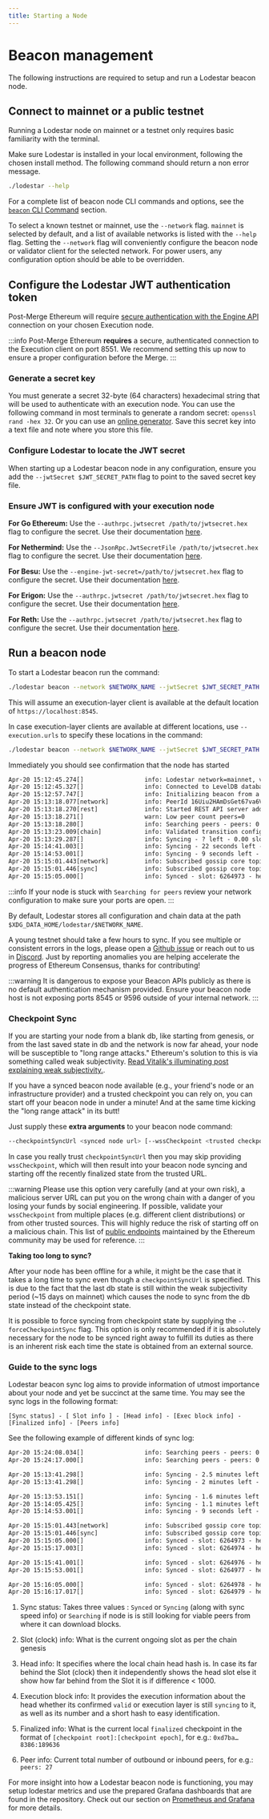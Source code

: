 ```yaml
---
title: Starting a Node
---
```


# Beacon management

The following instructions are required to setup and run a Lodestar beacon node.

## Connect to mainnet or a public testnet

Running a Lodestar node on mainnet or a testnet only requires basic familiarity with the terminal.

Make sure Lodestar is installed in your local environment, following the chosen install method. The following command should return a non error message.

```bash
./lodestar --help
```

For a complete list of beacon node CLI commands and options, see the [`beacon` CLI Command](../beacon-management/beacon-cli.md) section.

To select a known testnet or mainnet, use the `--network` flag. `mainnet` is selected by default, and a list of available networks is listed with the `--help` flag. Setting the `--network` flag will conveniently configure the beacon node or validator client for the selected network. For power users, any configuration option should be able to be overridden.

## Configure the Lodestar JWT authentication token

Post-Merge Ethereum will require [secure authentication with the Engine API](https://github.com/ethereum/execution-apis/blob/main/src/engine/authentication.md) connection on your chosen Execution node.

:::info
Post-Merge Ethereum **requires** a secure, authenticated connection to the Execution client on port 8551. We recommend setting this up now to ensure a proper configuration before the Merge.
:::

### Generate a secret key

You must generate a secret 32-byte (64 characters) hexadecimal string that will be used to authenticate with an execution node. You can use the following command in most terminals to generate a random secret: `openssl rand -hex 32`. Or you can use an [online generator](https://codebeautify.org/generate-random-hexadecimal-numbers). Save this secret key into a text file and note where you store this file.

### Configure Lodestar to locate the JWT secret

When starting up a Lodestar beacon node in any configuration, ensure you add the `--jwtSecret $JWT_SECRET_PATH` flag to point to the saved secret key file.

### Ensure JWT is configured with your execution node

**For Go Ethereum:**
Use the `--authrpc.jwtsecret /path/to/jwtsecret.hex` flag to configure the secret. Use their documentation [here](https://geth.ethereum.org/docs/getting-started#start-geth).

**For Nethermind:**
Use the `--JsonRpc.JwtSecretFile /path/to/jwtsecret.hex` flag to configure the secret. Use their documentation [here](https://docs.nethermind.io/get-started/consensus-clients/#configuring-json-rpc-interface).

**For Besu:**
Use the `--engine-jwt-secret=/path/to/jwtsecret.hex` flag to configure the secret. Use their documentation [here](https://besu.hyperledger.org/public-networks/how-to/use-besu-api/authenticate#2-create-the-jwt).

**For Erigon:**
Use the `--authrpc.jwtsecret /path/to/jwtsecret.hex` flag to configure the secret. Use their documentation [here](https://github.com/ledgerwatch/erigon?tab=readme-ov-file#beacon-chain-consensus-layer).

**For Reth:**
Use the `--authrpc.jwtsecret /path/to/jwtsecret.hex` flag to configure the secret. Use their documentation [here](https://reth.rs/run/mainnet.html?highlight=jwt#running-the-reth-node).

## Run a beacon node

To start a Lodestar beacon run the command:

```bash
./lodestar beacon --network $NETWORK_NAME --jwtSecret $JWT_SECRET_PATH
```

This will assume an execution-layer client is available at the default
location of `https://localhost:8545`.

In case execution-layer clients are available at different locations, use `--execution.urls` to specify these locations in the command:

```bash
./lodestar beacon --network $NETWORK_NAME --jwtSecret $JWT_SECRET_PATH --execution.urls $EL_URL1 $EL_URL2
```

Immediately you should see confirmation that the node has started

```txt
Apr-20 15:12:45.274[]                 info: Lodestar network=mainnet, version=v1.7.2, commit=
Apr-20 15:12:45.327[]                 info: Connected to LevelDB database path=/data/mt1/chain-db
Apr-20 15:12:57.747[]                 info: Initializing beacon from a valid db state slot=6264480, epoch=195765, stateRoot=0x8133cd4d0be59c3e94405f902fe0ad68ffaa5013b525dddb6285b91ad79716f6, isWithinWeakSubjectivityPeriod=true
Apr-20 15:13:18.077[network]          info: PeerId 16Uiu2HAmDsGet67va6VCnaW2Tu1Ae2yujiDMnmURMMWNvssER7ZQ, Multiaddrs /ip4/127.0.0.1/tcp/9000/p2p/16Uiu2HAmDsGet67va6VCnaW2Tu1Ae2yujiDMnmURMMWNvssER7ZQ,/ip4/10.244.0.199/tcp/9000/p2p/16Uiu2HAmDsGet67va6VCnaW2Tu1Ae2yujiDMnmURMMWNvssER7ZQ
Apr-20 15:13:18.270[rest]             info: Started REST API server address=http://127.0.0.1:9596
Apr-20 15:13:18.271[]                 warn: Low peer count peers=0
Apr-20 15:13:18.280[]                 info: Searching peers - peers: 0 - slot: 6264964 - head: (slot - 484) 0x7ee6…2a15 - exec-block: syncing(17088043 0x9442…) - finalized: 0xe359…4d7e:195763
Apr-20 15:13:23.009[chain]            info: Validated transition configuration with execution client terminalTotalDifficulty=0xc70d808a128d7380000, terminalBlockHash=0x0000000000000000000000000000000000000000000000000000000000000000, terminalBlockNumber=0x0
Apr-20 15:13:29.287[]                 info: Syncing - ? left - 0.00 slots/s - slot: 6264965 - head: (slot - 485) 0x7ee6…2a15 - exec-block: syncing(17088043 0x9442…) - finalized: 0xe359…4d7e:195763 - peers: 1
Apr-20 15:14:41.003[]                 info: Syncing - 22 seconds left - 4.92 slots/s - slot: 6264971 - head: (slot - 108) 0xd15f…b605 - exec-block: valid(17088414 0x3dba…) - finalized: 0x70fd…5157:195775 - peers: 4
Apr-20 15:14:53.001[]                 info: Syncing - 9 seconds left - 5.00 slots/s - slot: 6264972 - head: (slot - 45) 0x44e4…20a4 - exec-block: valid(17088475 0xca61…) - finalized: 0x9cbd…ba83:195776 - peers: 8
Apr-20 15:15:01.443[network]          info: Subscribed gossip core topics
Apr-20 15:15:01.446[sync]             info: Subscribed gossip core topics
Apr-20 15:15:05.000[]                 info: Synced - slot: 6264973 - head: 0x90ea…c655 - exec-block: valid(17088521 0xca9b…) - finalized: 0x6981…682f:195778 - peers: 6
```

:::info
If your node is stuck with `Searching for peers` review your network configuration to make sure your ports are open.
:::

By default, Lodestar stores all configuration and chain data at the path `$XDG_DATA_HOME/lodestar/$NETWORK_NAME`.

A young testnet should take a few hours to sync. If you see multiple or consistent errors in the logs, please open a [Github issue](https://github.com/ChainSafe/lodestar/issues/new/choose) or reach out to us in [Discord](https://discord.gg/yjyvFRP). Just by reporting anomalies you are helping accelerate the progress of Ethereum Consensus, thanks for contributing!

:::warning
It is dangerous to expose your Beacon APIs publicly as there is no default authentication mechanism provided. Ensure your beacon node host is not exposing ports 8545 or 9596 outside of your internal network.
:::

### Checkpoint Sync

If you are starting your node from a blank db, like starting from genesis, or from the last saved state in db and the network is now far ahead, your node will be susceptible to "long range attacks." Ethereum's solution to this is via something called weak subjectivity. [Read Vitalik's illuminating post explaining weak subjectivity.](https://blog.ethereum.org/2014/11/25/proof-stake-learned-love-weak-subjectivity/).

If you have a synced beacon node available (e.g., your friend's node or an infrastructure provider) and a trusted checkpoint you can rely on, you can start off your beacon node in under a minute! And at the same time kicking the "long range attack" in its butt!

Just supply these **extra arguments** to your beacon node command:

```bash
--checkpointSyncUrl <synced node url> [--wssCheckpoint <trusted checkpoint in root:epoch format>]
```

In case you really trust `checkpointSyncUrl` then you may skip providing `wssCheckpoint`, which will then result into your beacon node syncing and starting off the recently finalized state from the trusted URL.

:::warning
Please use this option very carefully (and at your own risk), a malicious server URL can put you on the wrong chain with a danger of you losing your funds by social engineering.
If possible, validate your `wssCheckpoint` from multiple places (e.g. different client distributions) or from other trusted sources. This will highly reduce the risk of starting off on a malicious chain.
This list of [public endpoints](https://eth-clients.github.io/checkpoint-sync-endpoints/) maintained by the Ethereum community may be used for reference.
:::

**Taking too long to sync?**

After your node has been offline for a while, it might be the case that it takes a long time to sync even though a `checkpointSyncUrl` is specified.
This is due to the fact that the last db state is still within the weak subjectivity period (~15 days on mainnet) which causes the node
to sync from the db state instead of the checkpoint state.

It is possible to force syncing from checkpoint state by supplying the `--forceCheckpointSync` flag. This option is only recommended if it is absolutely
necessary for the node to be synced right away to fulfill its duties as there is an inherent risk each time the state is obtained from an external source.

### Guide to the sync logs

Lodestar beacon sync log aims to provide information of utmost importance about your node and yet be succinct at the same time. You may see the sync logs in the following format:

`[Sync status] - [ Slot info ] - [Head info] - [Exec block info] - [Finalized info] - [Peers info]`

See the following example of different kinds of sync log:

```txt
Apr-20 15:24:08.034[]                 info: Searching peers - peers: 0 - slot: 6265018 - head: 6264018 0xed93…7b0a - exec-block: syncing(17088476 0x9649…) - finalized: 0xbf30…7e7c:195777
Apr-20 15:24:17.000[]                 info: Searching peers - peers: 0 - slot: 6265019 - head: 6264018 0xed93…7b0a - exec-block: syncing(17088476 0x9649…) - finalized: 0xbf30…7e7c:195777
```

```txt
Apr-20 15:13:41.298[]                 info: Syncing - 2.5 minutes left - 2.78 slots/s - slot: 6264966 - head: 6262966 0x5cec…f5b8 - exec-block: valid(17088105 0x6f74…) - finalized: 0x5cc0…3874:195764 - peers: 1
Apr-20 15:13:41.298[]                 info: Syncing - 2 minutes left - 2.78 slots/s - slot: 6264967 - head: 6263965 0x5cec…f5b8 - exec-block: valid(17088105 0x6f74…) - finalized: 0x5cc0…3874:195764 - peers: 1
```

```txt
Apr-20 15:13:53.151[]                 info: Syncing - 1.6 minutes left - 3.82 slots/s - slot: 6264967 - head: (slot -360) 0xe0cf…9f3c - exec-block: valid(17088167 0x2d6a…) - finalized: 0x8f3f…2f81:195766 - peers: 5
Apr-20 15:14:05.425[]                 info: Syncing - 1.1 minutes left - 4.33 slots/s - slot: 6264968 - head: (slot -297) 0x3655…1658 - exec-block: valid(17088231 0xdafd…) - finalized: 0x9475…425a:195769 - peers: 2
Apr-20 15:14:53.001[]                 info: Syncing - 9 seconds left - 5.00 slots/s - slot: 6264972 - head: (slot -45) 0x44e4…20a4 - exec-block: valid(17088475 0xca61…) - finalized: 0x9cbd…ba83:195776 - peers: 8
```

```txt
Apr-20 15:15:01.443[network]          info: Subscribed gossip core topics
Apr-20 15:15:01.446[sync]             info: Subscribed gossip core topics
Apr-20 15:15:05.000[]                 info: Synced - slot: 6264973 - head: 0x90ea…c655 - exec-block: valid(17088521 0xca9b…) - finalized: 0x6981…682f:195778 - peers: 6
Apr-20 15:15:17.003[]                 info: Synced - slot: 6264974 - head: 0x4f7e…0e3a - exec-block: valid(17088522 0x08b1…) - finalized: 0x6981…682f:195778 - peers: 6
```

```txt
Apr-20 15:15:41.001[]                 info: Synced - slot: 6264976 - head: (slot -1) 0x17c6…71a7 - exec-block: valid(17088524 0x5bc1…) - finalized: 0x6981…682f:195778 - peers: 8
Apr-20 15:15:53.001[]                 info: Synced - slot: 6264977 - head: (slot -2) 0x17c6…71a7 - exec-block: valid(17088524 0x5bc1…) - finalized: 0x6981…682f:195778 - peers: 8
```

```txt
Apr-20 15:16:05.000[]                 info: Synced - slot: 6264978 - head: 0xc9fd…28c5 - exec-block: valid(17088526 0xb5bf…) - finalized: 0x6981…682f:195778 - peers: 8
Apr-20 15:16:17.017[]                 info: Synced - slot: 6264979 - head: 0xde91…d4cb - exec-block: valid(17088527 0xa488…) - finalized: 0x6981…682f:195778 - peers: 7
```

1. Sync status: Takes three values : `Synced` or `Syncing` (along with sync speed info) or `Searching` if node is is still looking for viable peers from where it can download blocks.

2. Slot (clock) info: What is the current ongoing slot as per the chain genesis

3. Head info: It specifies where the local chain head hash is. In case its far behind the Slot (clock) then it independently shows the head slot else it show how far behind from the Slot it is if difference < 1000.

4. Execution block info: It provides the execution information about the head whether its confirmed `valid` or execution layer is still `syncing` to it, as well as its number and a short hash to easy identification.

5. Finalized info: What is the current local `finalized` checkpoint in the format of `[checkpoint root]:[checkpoint epoch]`, for e.g.: `0xd7ba…8386:189636`

6. Peer info: Current total number of outbound or inbound peers, for e.g.: `peers: 27`

For more insight into how a Lodestar beacon node is functioning, you may setup lodestar metrics and use the prepared Grafana dashboards that are found in the repository. Check out our section on [Prometheus and Grafana](../logging-and-metrics/prometheus-grafana.md) for more details.
